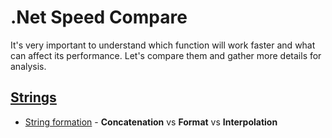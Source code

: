 # .Net Speed Compare
It's very important to understand which function will work faster and what can affect its performance. Let's compare them and gather more details for analysis.

## [Strings](/Strings/)
* [String formation](/Strings/StringFormation.md) - **Concatenation** vs **Format** vs **Interpolation**